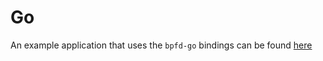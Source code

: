 # Go

An example application that uses the `bpfd-go` bindings can be found [here](https://github.com/redhat-et/bpfd/tree/main/examples/gocounter)
